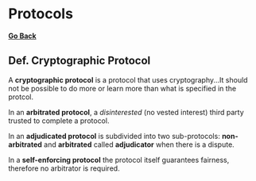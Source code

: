 # Protocols

[**Go Back**](../00-index.md)

## Def. Cryptographic Protocol

A **cryptographic protocol** is a protocol that uses cryptography...It should not be possible to do more or learn more than what is specified in the protcol.

In an **arbitrated protocol**, a _disinterested_ (no vested interest) third party trusted to complete a protocol.

In an **adjudicated protocol** is subdivided into two sub-protocols: **non-arbitrated** and **arbitrated** called **adjudicator** when there is a dispute.

In a **self-enforcing protocol** the protocol itself guarantees fairness, therefore no arbitrator is required.

<!-- TODO: Signatures/MACs etc -->
